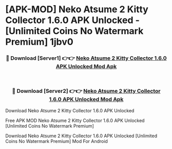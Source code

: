 # [APK-MOD] Neko Atsume 2  Kitty Collector 1.6.0 APK Unlocked - [Unlimited Coins No Watermark Premium] 1jbv0



<div align="center">
<h3>🔴 Download [Server1] 👉👉 <a href="https://momento.my/?title=Neko_Atsume_2__Kitty_Collector_1.6.0_APK_Unlocked">Neko Atsume 2  Kitty Collector 1.6.0 APK Unlocked Mod Apk</a></h3><br>

<h3>🔴 Download [Server2] 👉👉 <a href="https://momento.my/?title=Neko_Atsume_2__Kitty_Collector_1.6.0_APK_Unlocked">Neko Atsume 2  Kitty Collector 1.6.0 APK Unlocked Mod Apk</a></h3>
</div>



Download Neko Atsume 2  Kitty Collector 1.6.0 APK Unlocked 

Free APK MOD Neko Atsume 2  Kitty Collector 1.6.0 APK Unlocked [Unlimited Coins No Watermark Premium]

Download Neko Atsume 2  Kitty Collector 1.6.0 APK Unlocked [Unlimited Coins No Watermark Premium] Mod For Android
